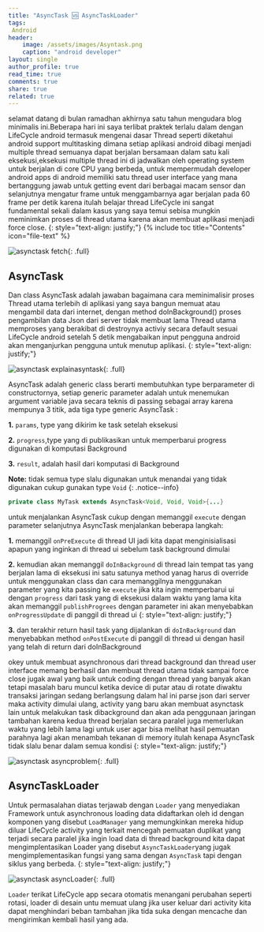```yaml
---
title: "AsyncTask 🆚 AsyncTaskLoader"
tags:
 Android
header:
    image: /assets/images/Asyntask.png
    caption: "android developer"
layout: single
author_profile: true
read_time: true
comments: true
share: true
related: true
---
```


selamat datang di bulan ramadhan akhirnya satu tahun mengudara blog minimalis ini.Beberapa hari ini saya terlibat praktek terlalu dalam dengan LifeCycle android termasuk mengenai dasar Thread seperti diketahui android support multitasking dimana setiap aplikasi android dibagi menjadi multiple thread semuanya dapat berjalan bersamaan dalam satu kali eksekusi,eksekusi multiple thread ini di jadwalkan oleh operating system untuk berjalan di core CPU yang berbeda, untuk mempermudah developer android apps di android memiliki satu thread user interface yang mana bertanggung jawab untuk getting event dari berbagai macam sensor dan selanjutnya mengatur frame untuk menggambarnya agar berjalan pada 60 frame per detik karena itulah belajar thread LifeCycle ini sangat fundamental sekali dalam kasus yang saya temui sebisa mungkin meminimkan proses di thread utama karena akan membuat aplikasi menjadi force close.
{: style="text-align: justify;"}
{% include toc title="Contents" icon="file-text" %}

![asynctask fetch]({{site.url}}{{site.baseurl}}/assets/images/Fetchweater.png){: .full}

## AsyncTask ##
Dan class AsyncTask adalah jawaban bagaimana cara meminimalisir proses Thread utama terlebih di aplikasi yang saya bangun memuat atau mengambil data dari internet, dengan method doInBackground() proses pengambilan data Json dari server tidak membuat lama Thread utama memproses yang berakibat di destroynya activiy secara default sesuai LifeCycle android setelah 5 detik mengabaikan input pengguna android akan menganjurkan pengguna untuk menutup aplikasi.
{: style="text-align: justify;"}

![asynctask explainasyntask]({{site.url}}{{site.baseurl}}/assets/images/explainAsynctask.gif){: .full}

AsyncTask adalah generic class berarti membutuhkan type berparameter di constructornya, setiap generic parameter adalah untuk menemukan argument variable java secara teknis di passing sebagai array karena mempunya 3 titik, ada tiga type generic AsyncTask :

 **1.** `params`, type yang dikirim ke task setelah eksekusi
 
 **2.** `progress`,type yang di publikasikan untuk memperbarui progress digunakan di komputasi Background
 
 **3.** `result`, adalah hasil dari komputasi di Background
 
**Note:** tidak semua type slalu digunakan untuk menandai yang tidak digunakan cukup gunakan type `Void`
{: .notice--info}

```java
private class MyTask extends AsyncTask<Void, Void, Void>{...}
```
 untuk menjalankan AsyncTask cukup dengan memanggil `execute` dengan parameter selanjutnya AsyncTask menjalankan beberapa langkah:
 
 **1.** memanggil `onPreExecute` di thread UI jadi kita dapat menginisialisasi apapun yang inginkan di thread ui sebelum task background dimulai
 
 **2.** kemudian akan memanggil `doInBackground` di thread lain tempat tas yang berjalan lama di eksekusi ini satu satunya method yanag harus di override untuk menggunakan class dan cara memanggilnya menggunakan parameter yang kita passing ke `execute` jika kita ingin memperbarui ui dengan `progress` dari task yang di eksekusi dalam waktu yang lama kita akan memanggil `publishProgrees` dengan parameter ini akan menyebabkan `onProgressUpdate` di panggil di thread ui
 {: style="text-align: justify;"}
 
 **3.** dan terakhir return hasil task yang dijalankan di `doInBackground` dan menyebabkan method `onPostExecute` di panggil di thread ui dengan hasil yang telah di return dari doInBackground
 
okey untuk membuat asynchronous dari thread background dan thread user interface memang berhasil dan membuat thread utama tidak sampai force close jugak awal yang baik untuk coding dengan thread yang banyak akan tetapi masalah baru muncul ketika device di putar atau di rotate diwaktu transaksi jaringan sedang berlangsung dalam hal ini parse json dari server maka activity dimulai ulang, activity yang baru akan membuat asynctask lain untuk melakukan task dibackground dan akan ada penggunaan jaringan tambahan karena kedua thread berjalan secara paralel juga memerlukan waktu yang lebih lama lagi untuk user agar bisa melihat hasil pemuatan parahnya lagi akan menambah tekanan di memory itulah kenapa AsyncTask tidak slalu benar dalam semua kondisi
 {: style="text-align: justify;"}
 
![asynctask asyncproblem]({{site.url}}{{site.baseurl}}/assets/images/asyncproblem.gif){: .full}

## AsyncTaskLoader ##
 Untuk permasalahan diatas terjawab dengan `Loader` yang menyediakan Framework untuk asynchronous loading data didaftarkan oleh id dengan komponen yang disebut `LoadManager` yang memungkinkan mereka hidup diluar LifeCycle activity yang terkait mencegah pemuatan duplikat yang terjadi secara paralel jika ingin load data di thread background kita dapat mengimplentasikan Loader yang disebut `AsyncTaskLoader`yang jugak mengimplementasikan fungsi yang sama dengan `AsyncTask` tapi dengan siklus yang berbeda.
 {: style="text-align: justify;"}

![asynctask asyncLoader]({{site.url}}{{site.baseurl}}/assets/images/asyncloader.gif){: .full}

`Loader` terikat LifeCycle app secara otomatis menangani perubahan seperti rotasi, loader di desain untu memuat ulang jika user keluar dari activity kita dapat menghindari beban tambahan jika tida suka dengan mencache dan mengirimkan kembali hasil yang ada.
